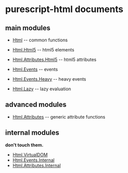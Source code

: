 purescript-html documents
===

main modules
---
* [Html](Html.md) -- common functions
* [Html.Html5](Html/Html5.md) -- html5 elements
* [Html.Attributes.Html5](Html/Attributes/Html5.md) -- html5 attributes

* [Html.Events](Html/Events.md) -- events
* [Html.Events.Heavy](Html/Events/Heavy.md) -- heavy events

* [Html.Lazy](Html/Lazy.md) -- lazy evaluation

advanced modules
---
* [Html.Attributes](Html/Attributes.md) -- generic attribute functions

internal modules
---
**don't touch them.**

* [Html.VirtualDOM](Html/VirtualDOM.md)
* [Html.Events.Internal](Html/Events/Internal.md)
* [Html.Attributes.Internal](Html/Attributes/Internal.md)
